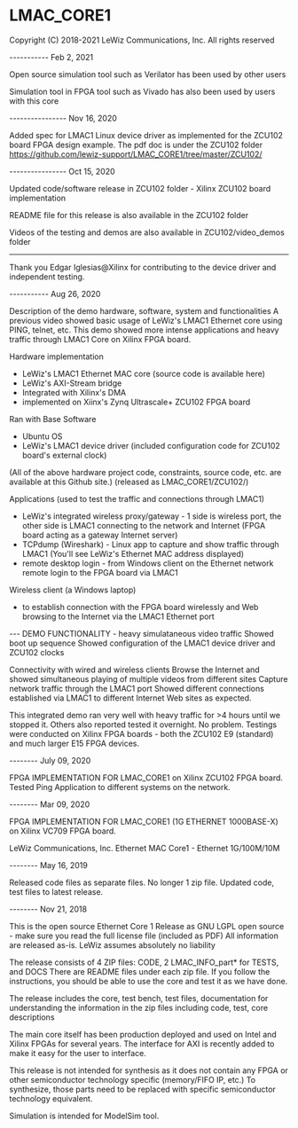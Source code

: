 # LMAC_CORE1

Copyright (C) 2018-2021 LeWiz Communications, Inc.
All rights reserved

----------- Feb 2, 2021

Open source simulation tool such as Verilator has been used by other users

Simulation tool in FPGA tool such as Vivado has also been used by users with this core

---------------- Nov 16, 2020

Added spec for LMAC1 Linux device driver as implemented for the ZCU102 board FPGA design example.
The pdf doc is under the ZCU102 folder
https://github.com/lewiz-support/LMAC_CORE1/tree/master/ZCU102/

---------------- Oct 15, 2020

Updated code/software release in ZCU102 folder - Xilinx ZCU102 board implementation

README file for this release is also available in the ZCU102 folder

Videos of the testing and demos are also available in ZCU102/video_demos folder

------------------------
Thank you Edgar Iglesias@Xilinx for contributing to the device driver and independent testing.

----------- Aug 26, 2020

Description of the demo hardware, software, system and functionalities
A previous video showed basic usage of LeWiz's LMAC1 Ethernet core using PING, telnet, etc.
This demo showed more intense applications and heavy traffic through LMAC1 Core on Xilinx FPGA board.

Hardware implementation
- LeWiz's LMAC1 Ethernet MAC core (source code is available here)
- LeWiz's AXI-Stream bridge
- Integrated with Xilinx's DMA
- implemented on Xiinx's Zynq Ultrascale+ ZCU102 FPGA board

Ran with
Base Software
- Ubuntu OS
- LeWiz's LMAC1 device driver 
  (included configuration code for ZCU102 board's external clock)

(All of the above hardware project code, constraints, source code, etc. are available at this Github site.)
(released as LMAC_CORE1/ZCU102/)

Applications (used to test the traffic and connections through LMAC1)
- LeWiz's integrated wireless proxy/gateway - 1 side is wireless port, the other side is LMAC1 connecting to the network and Internet
          (FPGA board acting as a gateway Internet server)
- TCPdump (Wireshark) - Linux app to capture and show traffic through LMAC1 (You'll see LeWiz's Ethernet MAC address displayed)
- remote desktop login - from Windows client on the Ethernet network remote login to the FPGA board via LMAC1

Wireless client (a Windows laptop)
- to establish connection with the FPGA board wirelessly and Web browsing to the Internet via
the LMAC1 Ethernet port

--- DEMO FUNCTIONALITY - heavy simulataneous video traffic
Showed boot up sequence
Showed configuration of the LMAC1 device driver and ZCU102 clocks

Connectivity with wired and wireless clients
Browse the Internet and showed simultaneous playing of multiple videos from different sites
Capture network traffic through the LMAC1 port
Showed different connections established via LMAC1 to different Internet Web sites as expected.

This integrated demo ran very well with heavy traffic for >4 hours until we stopped it.
Others also reported tested it overnight. No problem.
Testings were conducted on Xilinx FPGA boards - both the ZCU102 E9 (standard) and much larger E15 FPGA devices.

-------- July 09, 2020

FPGA IMPLEMENTATION FOR LMAC_CORE1 on Xilinx ZCU102 FPGA board.
Tested Ping Application to different systems on the network.

-------- Mar 09, 2020

FPGA IMPLEMENTATION FOR LMAC_CORE1 (1G ETHERNET 1000BASE-X) on Xilinx VC709 FPGA board.

LeWiz Communications, Inc. Ethernet MAC Core1 - Ethernet 1G/100M/10M

-------- May 16, 2019

Released code files as separate files. No longer 1 zip file.
Updated code, test files to latest release.


-------- Nov 21, 2018

This is the open source Ethernet Core 1 
Release as GNU LGPL open source - make sure you read the full license file (included as PDF)
All information are released as-is. LeWiz assumes absolutely no liability 

The release consists of 4 ZIP files: CODE, 2 LMAC_INFO_part* for TESTS, and DOCS
There are README files under each zip file.  If you follow the instructions, you should be able to use the core
and test it as we have done.

The release includes the core, test bench, test files, documentation for understanding the information in the zip files
including code, test, core descriptions

The main core itself has been production deployed and used on Intel and Xilinx FPGAs for several years.
The interface for AXI is recently added to make it easy for the user to interface.

This release is not intended for synthesis as it does not contain any FPGA or other semiconductor technology specific 
(memory/FIFO IP, etc.) To synthesize, those parts need to be replaced with specific semiconductor technology equivalent.

Simulation is intended for ModelSim tool.
